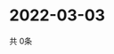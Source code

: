 # 2022-03-03
  共 0条

  <!-- BEGIN -->
  <!-- 最后更新时间Thu Mar 03 2022 05:04:03 GMT+0000 (Coordinated Universal Time) -->
  
  <!-- END -->
  
  